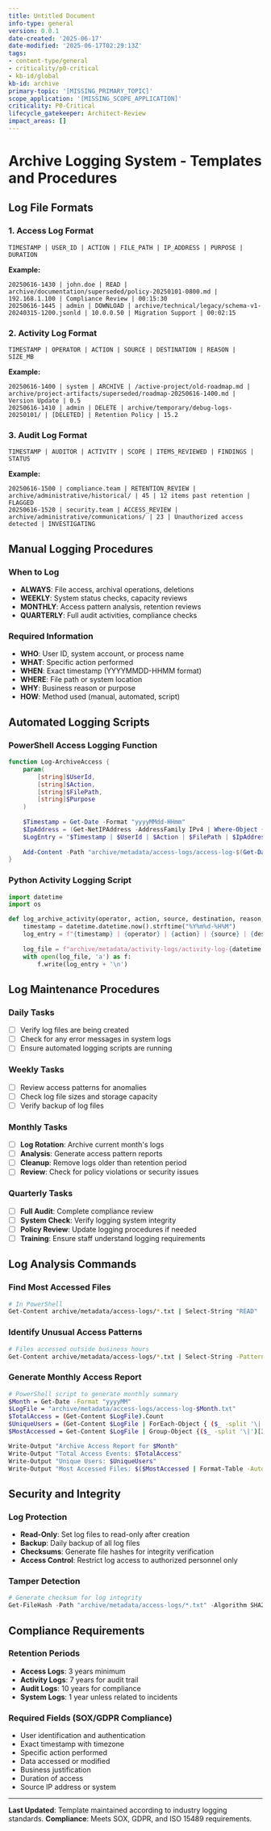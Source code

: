 ```yaml
---
title: Untitled Document
info-type: general
version: 0.0.1
date-created: '2025-06-17'
date-modified: '2025-06-17T02:29:13Z'
tags:
- content-type/general
- criticality/p0-critical
- kb-id/global
kb-id: archive
primary-topic: '[MISSING_PRIMARY_TOPIC]'
scope_application: '[MISSING_SCOPE_APPLICATION]'
criticality: P0-Critical
lifecycle_gatekeeper: Architect-Review
impact_areas: []
---
```

# Archive Logging System - Templates and Procedures

## Log File Formats

### 1. Access Log Format
```
TIMESTAMP | USER_ID | ACTION | FILE_PATH | IP_ADDRESS | PURPOSE | DURATION
```

**Example:**
```
20250616-1430 | john.doe | READ | archive/documentation/superseded/policy-20250101-0800.md | 192.168.1.100 | Compliance Review | 00:15:30
20250616-1445 | admin | DOWNLOAD | archive/technical/legacy/schema-v1-20240315-1200.jsonld | 10.0.0.50 | Migration Support | 00:02:15
```

### 2. Activity Log Format
```
TIMESTAMP | OPERATOR | ACTION | SOURCE | DESTINATION | REASON | SIZE_MB
```

**Example:**
```
20250616-1400 | system | ARCHIVE | /active-project/old-roadmap.md | archive/project-artifacts/superseded/roadmap-20250616-1400.md | Version Update | 0.5
20250616-1410 | admin | DELETE | archive/temporary/debug-logs-20250101/ | [DELETED] | Retention Policy | 15.2
```

### 3. Audit Log Format
```
TIMESTAMP | AUDITOR | ACTIVITY | SCOPE | ITEMS_REVIEWED | FINDINGS | STATUS
```

**Example:**
```
20250616-1500 | compliance.team | RETENTION_REVIEW | archive/administrative/historical/ | 45 | 12 items past retention | FLAGGED
20250616-1520 | security.team | ACCESS_REVIEW | archive/administrative/communications/ | 23 | Unauthorized access detected | INVESTIGATING
```

## Manual Logging Procedures

### When to Log
- **ALWAYS**: File access, archival operations, deletions
- **WEEKLY**: System status checks, capacity reviews
- **MONTHLY**: Access pattern analysis, retention reviews
- **QUARTERLY**: Full audit activities, compliance checks

### Required Information
- **WHO**: User ID, system account, or process name
- **WHAT**: Specific action performed
- **WHEN**: Exact timestamp (YYYYMMDD-HHMM format)
- **WHERE**: File path or system location
- **WHY**: Business reason or purpose
- **HOW**: Method used (manual, automated, script)

## Automated Logging Scripts

### PowerShell Access Logging Function
```powershell
function Log-ArchiveAccess {
    param(
        [string]$UserId,
        [string]$Action,
        [string]$FilePath,
        [string]$Purpose
    )
    
    $Timestamp = Get-Date -Format "yyyyMMdd-HHmm"
    $IpAddress = (Get-NetIPAddress -AddressFamily IPv4 | Where-Object {$_.IPAddress -ne "127.0.0.1"} | Select-Object -First 1).IPAddress
    $LogEntry = "$Timestamp | $UserId | $Action | $FilePath | $IpAddress | $Purpose"
    
    Add-Content -Path "archive/metadata/access-logs/access-log-$(Get-Date -Format 'yyyyMM').txt" -Value $LogEntry
}
```

### Python Activity Logging Script
```python
import datetime
import os

def log_archive_activity(operator, action, source, destination, reason, size_mb=0):
    timestamp = datetime.datetime.now().strftime("%Y%m%d-%H%M")
    log_entry = f"{timestamp} | {operator} | {action} | {source} | {destination} | {reason} | {size_mb}"
    
    log_file = f"archive/metadata/activity-logs/activity-log-{datetime.datetime.now().strftime('%Y%m')}.txt"
    with open(log_file, 'a') as f:
        f.write(log_entry + '\n')
```

## Log Maintenance Procedures

### Daily Tasks
- [ ] Verify log files are being created
- [ ] Check for any error messages in system logs
- [ ] Ensure automated logging scripts are running

### Weekly Tasks
- [ ] Review access patterns for anomalies
- [ ] Check log file sizes and storage capacity
- [ ] Verify backup of log files

### Monthly Tasks
- [ ] **Log Rotation**: Archive current month's logs
- [ ] **Analysis**: Generate access pattern reports
- [ ] **Cleanup**: Remove logs older than retention period
- [ ] **Review**: Check for policy violations or security issues

### Quarterly Tasks
- [ ] **Full Audit**: Complete compliance review
- [ ] **System Check**: Verify logging system integrity
- [ ] **Policy Review**: Update logging procedures if needed
- [ ] **Training**: Ensure staff understand logging requirements

## Log Analysis Commands

### Find Most Accessed Files
```bash
# In PowerShell
Get-Content archive/metadata/access-logs/*.txt | Select-String "READ" | Group-Object {($_ -split '\|')[3].Trim()} | Sort-Object Count -Descending | Select-Object -First 10
```

### Identify Unusual Access Patterns
```bash
# Files accessed outside business hours
Get-Content archive/metadata/access-logs/*.txt | Select-String -Pattern "(1[8-9]|2[0-3]|0[0-7])[0-5][0-9]"
```

### Generate Monthly Access Report
```bash
# PowerShell script to generate monthly summary
$Month = Get-Date -Format "yyyyMM"
$LogFile = "archive/metadata/access-logs/access-log-$Month.txt"
$TotalAccess = (Get-Content $LogFile).Count
$UniqueUsers = (Get-Content $LogFile | ForEach-Object { ($_ -split '\|')[1].Trim() } | Sort-Object -Unique).Count
$MostAccessed = Get-Content $LogFile | Group-Object {($_ -split '\|')[3].Trim()} | Sort-Object Count -Descending | Select-Object -First 5

Write-Output "Archive Access Report for $Month"
Write-Output "Total Access Events: $TotalAccess"
Write-Output "Unique Users: $UniqueUsers"
Write-Output "Most Accessed Files: $($MostAccessed | Format-Table -AutoSize)"
```

## Security and Integrity

### Log Protection
- **Read-Only**: Set log files to read-only after creation
- **Backup**: Daily backup of all log files
- **Checksums**: Generate file hashes for integrity verification
- **Access Control**: Restrict log access to authorized personnel only

### Tamper Detection
```powershell
# Generate checksum for log integrity
Get-FileHash -Path "archive/metadata/access-logs/*.txt" -Algorithm SHA256 | Export-Csv "archive/metadata/log-checksums-$(Get-Date -Format 'yyyyMMdd').csv"
```

## Compliance Requirements

### Retention Periods
- **Access Logs**: 3 years minimum
- **Activity Logs**: 7 years for audit trail
- **Audit Logs**: 10 years for compliance
- **System Logs**: 1 year unless related to incidents

### Required Fields (SOX/GDPR Compliance)
- User identification and authentication
- Exact timestamp with timezone
- Specific action performed
- Data accessed or modified
- Business justification
- Duration of access
- Source IP address or system

---
**Last Updated**: Template maintained according to industry logging standards.
**Compliance**: Meets SOX, GDPR, and ISO 15489 requirements.
